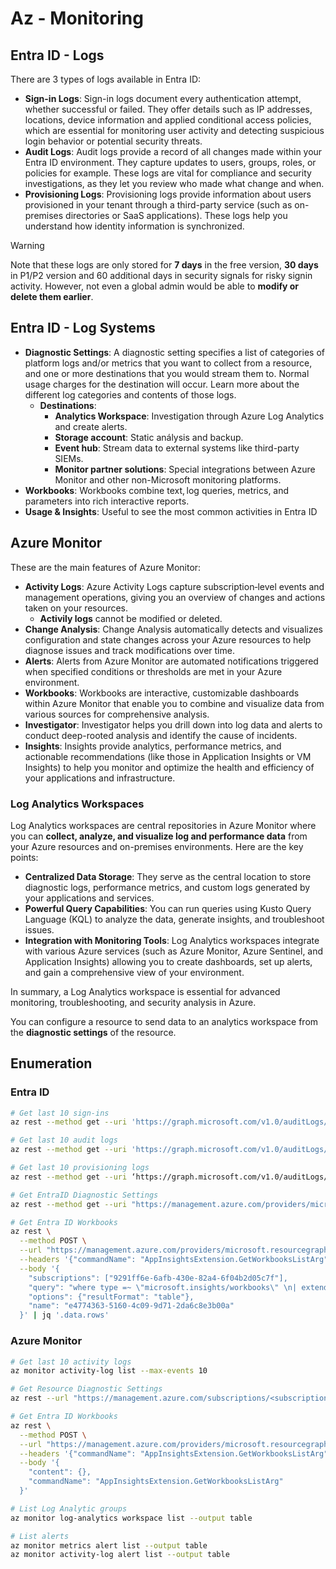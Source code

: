 # Az - Monitoring

## Entra ID - Logs

There are 3 types of logs available in Entra ID:

- **Sign-in Logs**: Sign-in logs document every authentication attempt, whether successful or failed. They offer details such as IP addresses, locations, device information and applied conditional access policies, which are essential for monitoring user activity and detecting suspicious login behavior or potential security threats.
- **Audit Logs**: Audit logs provide a record of all changes made within your Entra ID environment. They capture updates to users, groups, roles, or policies for example. These logs are vital for compliance and security investigations, as they let you review who made what change and when.
- **Provisioning Logs**: Provisioning logs provide information about users provisioned in your tenant through a third-party service (such as on-premises directories or SaaS applications). These logs help you understand how identity information is synchronized.

> [!WARNING]
> Note that these logs are only stored for **7 days** in the free version, **30 days** in P1/P2 version and 60 additional days in security signals for risky signin activity. However, not even a global admin would be able to **modify or delete them earlier**.

## Entra ID - Log Systems

- **Diagnostic Settings**: A diagnostic setting specifies a list of categories of platform logs and/or metrics that you want to collect from a resource, and one or more destinations that you would stream them to. Normal usage charges for the destination will occur. Learn more about the different log categories and contents of those logs.
    - **Destinations**:
        - **Analytics Workspace**: Investigation through Azure Log Analytics and create alerts.
        - **Storage account**: Static análysis and backup.
        - **Event hub**: Stream data to external systems like third-party SIEMs.
        - **Monitor partner solutions**: Special integrations between Azure Monitor and other non-Microsoft monitoring platforms.
- **Workbooks**: Workbooks combine text, log queries, metrics, and parameters into rich interactive reports.
- **Usage & Insights**: Useful to see the most common activities in Entra ID

## Azure Monitor

These are the main features of Azure Monitor:

- **Activity Logs**: Azure Activity Logs capture subscription‑level events and management operations, giving you an overview of changes and actions taken on your resources.
    - **Activily logs** cannot be modified or deleted.
- **Change Analysis**: Change Analysis automatically detects and visualizes configuration and state changes across your Azure resources to help diagnose issues and track modifications over time.
- **Alerts**: Alerts from Azure Monitor are automated notifications triggered when specified conditions or thresholds are met in your Azure environment.
- **Workbooks**: Workbooks are interactive, customizable dashboards within Azure Monitor that enable you to combine and visualize data from various sources for comprehensive analysis.
- **Investigator**: Investigator helps you drill down into log data and alerts to conduct deep-rooted analysis and identify the cause of incidents.
- **Insights**: Insights provide analytics, performance metrics, and actionable recommendations (like those in Application Insights or VM Insights) to help you monitor and optimize the health and efficiency of your applications and infrastructure.

### Log Analytics Workspaces

Log Analytics workspaces are central repositories in Azure Monitor where you can **collect, analyze, and visualize log and performance data** from your Azure resources and on-premises environments. Here are the key points:

- **Centralized Data Storage**: They serve as the central location to store diagnostic logs, performance metrics, and custom logs generated by your applications and services.
- **Powerful Query Capabilities**: You can run queries using Kusto Query Language (KQL) to analyze the data, generate insights, and troubleshoot issues.
- **Integration with Monitoring Tools**: Log Analytics workspaces integrate with various Azure services (such as Azure Monitor, Azure Sentinel, and Application Insights) allowing you to create dashboards, set up alerts, and gain a comprehensive view of your environment.

In summary, a Log Analytics workspace is essential for advanced monitoring, troubleshooting, and security analysis in Azure.

You can configure a resource to send data to an analytics workspace from the **diagnostic settings** of the resource.

## Enumeration

### Entra ID

```bash
# Get last 10 sign-ins
az rest --method get --uri 'https://graph.microsoft.com/v1.0/auditLogs/signIns?$top=10'

# Get last 10 audit logs
az rest --method get --uri 'https://graph.microsoft.com/v1.0/auditLogs/directoryAudits?$top=10'

# Get last 10 provisioning logs
az rest --method get --uri ‘https://graph.microsoft.com/v1.0/auditLogs/provisioning?$top=10’

# Get EntraID Diagnostic Settings
az rest --method get --uri "https://management.azure.com/providers/microsoft.aadiam/diagnosticSettings?api-version=2017-04-01-preview"

# Get Entra ID Workbooks
az rest \
  --method POST \
  --url "https://management.azure.com/providers/microsoft.resourcegraph/resources?api-version=2021-03-01" \
  --headers '{"commandName": "AppInsightsExtension.GetWorkbooksListArg"}' \
  --body '{
    "subscriptions": ["9291ff6e-6afb-430e-82a4-6f04b2d05c7f"],
    "query": "where type =~ \"microsoft.insights/workbooks\" \n| extend sourceId = tostring(properties.sourceId) \n| where sourceId =~ \"Azure Active Directory\" \n| extend DisplayName = tostring(properties.displayName) \n| extend WorkbookType = tostring(properties.category), LastUpdate = todatetime(properties.timeModified) \n| where WorkbookType == \"workbook\"\n| project DisplayName, name, resourceGroup, kind, location, id, type, subscriptionId, tags, WorkbookType, LastUpdate, identity, properties",
    "options": {"resultFormat": "table"},
    "name": "e4774363-5160-4c09-9d71-2da6c8e3b00a"
  }' | jq '.data.rows'
```

### Azure Monitor

```bash
# Get last 10 activity logs
az monitor activity-log list --max-events 10

# Get Resource Diagnostic Settings
az rest --url "https://management.azure.com/subscriptions/<subscription-id>/resourceGroups/<res-group>/providers/Microsoft.DocumentDb/databaseAccounts/<db-name>/providers/microsoft.insights/diagnosticSettings?api-version=2021-05-01-preview"

# Get Entra ID Workbooks
az rest \
  --method POST \
  --url "https://management.azure.com/providers/microsoft.resourcegraph/resources?api-version=2021-03-01" \
  --headers '{"commandName": "AppInsightsExtension.GetWorkbooksListArg"}' \
  --body '{
    "content": {},
    "commandName": "AppInsightsExtension.GetWorkbooksListArg"
  }'

# List Log Analytic groups
az monitor log-analytics workspace list --output table

# List alerts
az monitor metrics alert list --output table
az monitor activity-log alert list --output table
```

